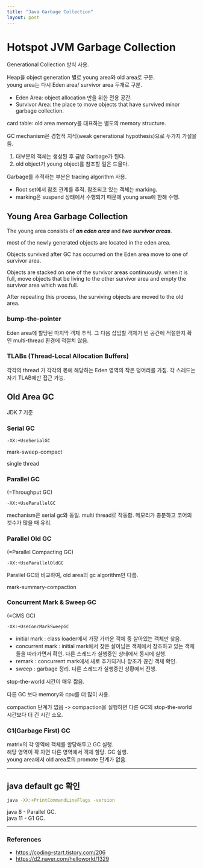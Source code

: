 ```yaml
---
title: "Java Garbage Collection"
layout: post
---
```



# Hotspot JVM Garbage Collection

Generational Collection 방식 사용.

Heap을 object generation 별로 young area와 old area로 구분.  
young area는 다시 Eden area/ survivor area 두개로 구분.
- Eden Area: object allocation 만을 위한 전용 공간.
- Survivor Area: the place to move objects that have survived minor garbage collection. 
  
card table: old area memory를 대표하는 별도의 memory structure.

GC mechanism은 경험적 지식(weak generational hypothesis)으로 두가지 가설을 둠.  
1. 대부분의 객체는 생성된 후 금방 Garbage가 된다.
2. old object가 young object를 참조할 일은 드물다.

Garbage를 추적하는 부분은 tracing algorithm 사용.  
- Root set에서 참조 관계를 추적. 참조되고 있는 객체는 marking.
- marking은 suspend 상태에서 수행되기 때문에 young area에 한해 수행.

## Young Area Garbage Collection

The young area consists of ***an eden area*** and ***two survivor areas***.

most of the newly generated objects are located in the eden area.

Objects survived after GC has occurred on the Eden area move to one of survivor area.

Objects are stacked on one of the survivor areas continuously. when it is full,  move objects that be living to the other survivor area and empty the survivor area which was full.

After repeating this process, the surviving objects are moved to the old area.

### bump-the-pointer

Eden area에 할당된 마지막 객체 추적.
그 다음 삽입할 객체가 빈 공간에 적절한지 확인
multi-thread 환경에 적절치 않음.

### TLABs (Thread-Local Allocation Buffers)

각각의 thread 가 각각의 몫에 해당하는 Eden 영역의 작은 덩어리를 가짐. 각 스레드는 자기 TLAB에만 접근 가능.


## Old Area GC

JDK 7 기준 

### Serial GC

`-XX:+UseSerialGC`

mark-sweep-compact

single thread

### Parallel GC

(=Throughput GC)

`-XX:+UseParallelGC`

mechanism은 serial gc와 동일. 
multi thread로 작동함. 메모리가 충분하고 코어의 갯수가 많을 때 유리.

### Parallel Old GC 
(=Parallel Compacting GC)

`-XX:+UseParallelOldGC`

Parallel GC와 비교하여, old area의 gc algorithm만 다름.

mark-summary-compaction

### Concurrent Mark & Sweep GC 
(=CMS GC)

`-XX:+UseConcMarkSweepGC`

- initial mark : class loader에서 가장 가까운 객체 중 살아있는 객체만 찾음.  
- concurrent mark : initial mark에서 찾은 살아남은 객체에서 창조하고 있는 객체들을 따라가면서 확인. 다른 스레드가 실행중인 상테에서 동시에 실행.  
- remark : concurrent mark에서 새로 추가되거나 창조가 끊긴 객체 확인.  
- sweep : garbage 정리. 다른 스레드가 실행중인 상황에서 진행.

stop-the-world 시간이 매우 짧음.

다른 GC 보다 memory와 cpu를 더 많이 사용.

compaction 단계가 없음 -> compaction을 실행하면 다른 GC의 stop-the-world 시간보다 더 긴 시간 소요.

### G1(Garbage First) GC

matrix의 각 영역에 객체를 할당해두고 GC 실행.  
해당 영역이 꽉 차면 다른 영역에서 객체 할당. GC 실행.  
young area에서 old area로의 promote 단계가 없음.  

---

## java default gc 확인

```sh
java -XX:+PrintCommandLineFlags -version
```

java 8 - Parallel GC.  
java 11 - G1 GC.   

---
### References
- <https://coding-start.tistory.com/206>
- <https://d2.naver.com/helloworld/1329>

